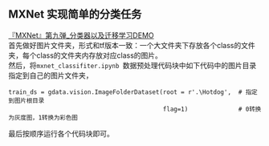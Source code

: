 ## MXNet 实现简单的分类任务
[『MXNet』第九弹_分类器以及迁移学习DEMO](https://www.cnblogs.com/hellcat/p/9098168.html)<br>
首先做好图片文件夹，形式和tf版本一致：一个大文件夹下存放各个class的文件夹，每个class的文件夹内存放对应class的图片。<br>
然后，将`mxnet_classifiter.ipynb `数据预处理代码块中如下代码中的图片目录指定到自己的图片文件夹，<br>
```
train_ds = gdata.vision.ImageFolderDataset(root = r'.\Hotdog',  # 指定到图片根目录
                                           flag=1)              # 0转换为灰度图，1转换为彩色图
```
最后按顺序运行各个代码块即可。
